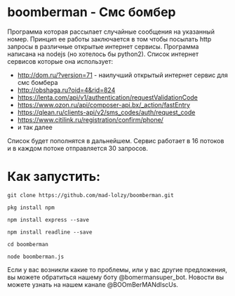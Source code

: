 # boomberman - Смс бомбер

Программа которая рассылает случайные сообщения на указанный номер. 
Принцип ее работы заключается в том чтобы посылать http запросы в различные открытые интернет сервисы. 
Программа написана на nodejs (но хотелось бы python2). Список интернет сервисов которые она использует:

* http://dom.ru/?version=71 -  наилучший открытый интернет сервис для смс бомбера
* http://obshaga.ru?oid=4&rid=824
* https://lenta.com/api/v1/authentication/requestValidationCode
* https://www.ozon.ru/api/composer-api.bx/_action/fastEntry
* https://qlean.ru/clients-api/v2/sms_codes/auth/request_code
* https://www.citilink.ru/registration/confirm/phone/
* и так далее

Список будет пополнятся в дальнейшем. Сервис работает в 16 потоков и в каждом потоке отправляется 30 запросов. 

# Как запустить:

```git clone https://github.com/mad-lolzy/boomberman.git```


```pkg install npm```


```npm install express --save```


```npm install readline --save```


```cd boomberman```


```node boomberman.js```


Если у вас возникли какие то проблемы, или у вас другие предложения, вы можете обратиться нашему боту @bomermansuper_bot. 
Новости вы можете узнать на нашем канале @BOOmBerMANdIscUs.

